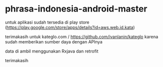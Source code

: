 # phrasa-indonesia-android-master

untuk aplikasi sudah tersedia di play store (https://play.google.com/store/apps/details?id=aws.web.id.kata)

terimakasih untuk kateglo.com / https://github.com/ivanlanin/kateglo karena sudah memberikan sumber daya dengan APInya

data di ambil menggunakan Rxjava dan retrofit

terimakasih 
